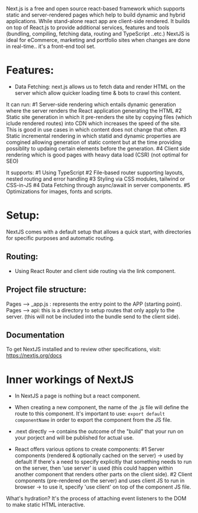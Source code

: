 Next.js is a free and open source react-based framework which supports static and server-rendered pages which help to build dynamic and hybrid applications. While stand-alone react app are client-side rendered.
It builds on top of React.js to provide additional services, features and tools (bundling, compiling, fetching data, routing and TypeScript ..etc.)
NextJS is ideal for eCommerce, marketing and portfolio sites when changes are done in real-time.. it's a front-end tool set.


# Features:
- Data Fetching: next.js allows us to fetch data and render HTML on the server which allow quicker loading time & bots to crawl this content.

It can run:
#1 Server-side rendering which entails dynamic generation where the server renders the React application generating the HTML
#2 Static site generation in which it pre-renders the site by copying files (which iclude rendered routes) into CDN which increases the speed of the site. This is good in use cases in which content does not change that often.
#3 Static incremental rendering in which statid and dynamic properties are comgined allowing generation of static content but at the time providing possiblity to updaing certain elements before the generation.
#4 Client side rendering which is good pages with heavy data load (CSR) (not optimal for SEO)

It supports:
#1 Using TypeScript
#2 File-based router supporting layouts, nested routing and error handling
#3 Styling via CSS modules, tailwind or CSS-in-JS
#4 Data Fetching through async/await in server components.
#5 Optimizations for images, fonts and scripts.


# Setup:
NextJS comes with a default setup that allows a quick start, with directories for specific purposes and automatic routing.

## Routing:
- Using React Router and client side routing via the link component.

## Project file structure:
<!-- Below is not the latest concepts, as NextJS have a new concept of "app" which replaces pages-->
Pages --> _app.js : represents the entry point to the APP (starting point). 
Pages --> api: this is a directory to setup routes that only apply to the server. (this will not be included into the bundle send to the client side).

## Documentation
To get NextJS installed and to review other specifications, visit: https://nextjs.org/docs

# Inner workings of NextJS
- In NextJS a page is nothing but a react component.
- When creating a new component, the name of the .js file will define the route to this component.
It's important to use: 
`export default componentName`
in order to export the component from the JS file.

- .next directly --> contains the outcome of the "build" that your run on your porject and will be published for actual use.

- React offers various options to create components:
#1 Server components (rendered & optionally cached on the server) -> used by default
If there's a need to specify explicitly that something needs to run on the server, then 'use server' is used (this could happen within another component that renders other parts on the client side).
#2 Client components (pre-rendered on the server) and uses client JS to run in browser -> to use it, specify 'use client' on top of the component JS file.

What's hydration? It's the process of attaching event listeners to the DOM to make static HTML interactive.
